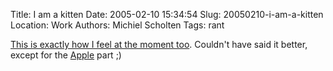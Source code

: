 Title: I am a kitten
Date: 2005-02-10 15:34:54
Slug: 20050210-i-am-a-kitten
Location: Work
Authors: Michiel Scholten
Tags: rant

<p><a href="http://1976design.com/blog/archive/2005/02/09/i-am-a-kittten/">This is exactly how I feel at the moment too</a>. Couldn't have said it better, except for the <a href="http://www.apple.com/">Apple</a> part ;)</p>